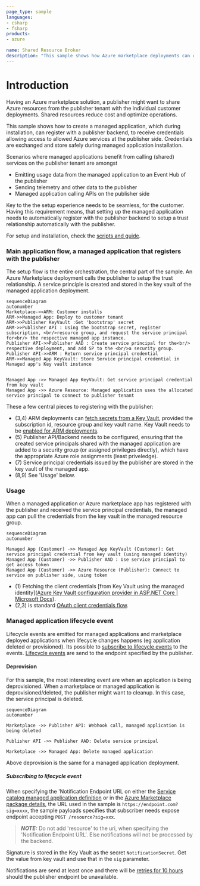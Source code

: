 ```yaml
---
page_type: sample
languages:
- csharp
- fsharp
products:
- azure

name: Shared Resource Broker
description: "This sample shows how Azure marketplace deployments can connect to publisher services, thereby leveraging shared services for marketplace applications. During marketplace installation (ARM deployment), a service principal is created on the publisher tenant. The service principal is added to an AAD group, which has been granted permissions (RBAC) to specific Azure services. Once service principal is created, the marketplace deployment process (ARM) stores the credentials in a key vault in the managed resource group. The managed application can then leverage credentials stored in the key vault to connect to the shared resources on the publisher tenant."
---
```


# Introduction

Having an Azure marketplace solution, a publisher might want to share Azure resources from the publisher tenant with the individual customer deployments. Shared resources reduce cost and optimize operations.

This sample shows how to create a managed application, which during installation, can register with a publisher backend, to receive credentials allowing access to allowed Azure services at the publisher side. Credentials are exchanged and store safely during managed application installation.

Scenarios where managed applications benefit from calling (shared) services on the publisher tenant are amongst

- Emitting usage data from the managed application to an Event Hub of the publisher
- Sending telemetry and other data to the publisher 
- Managed application calling APIs on the publisher side

Key to the the setup experience needs to be seamless, for the customer. 
Having this requirement means, that setting up the managed application needs to automatically register with the publisher backend to setup a trust relationship automatically with the publisher.  

For setup and installation, check the [scripts and guide](docs/Installation.md).

### Main application flow, a managed application that registers with the publisher

The setup flow is the entire orchestration, the central part of the sample. An Azure Marketplace deployment calls the publisher to setup the trust relationship. A service principle is created and stored in the key vault of the managed application deployment.

```mermaid
sequenceDiagram 
autonumber
Marketplace->>ARM: Customer installs
ARM->>Managed App: Deploy to customer tenant
ARM->>Publisher KeyVault :Get 'bootstrap' secret
ARM->>Publisher API : Using the bootstrap secret, register subscription, <br/>resource group, and request the service principal for<br/> the respective managed app instance.
Publisher API->>Publisher AAD : Create service principal for the<br/> respective deployment, and add SP to the <br/>a security group.
Publisher API->>ARM : Return service principal credential
ARM->>Managed App KeyVault: Store Service principal credential in Managed app's Key vault instance


Managed App ->> Managed App KeyVault: Get service principal credential from key vault
Managed App ->> Azure Resource: Managed application uses the allocated service principal to connect to publisher tenant
```

These a few central pieces to registering with the publisher:

* (3,4) ARM deployments can [fetch secrets from a Key Vault](https://docs.microsoft.com/en-us/azure/azure-resource-manager/templates/key-vault-parameter), provided the subscription id, resource group and key vault name. Key Vault needs to be [enabled for ARM deployments](https://docs.microsoft.com/en-us/azure/azure-resource-manager/managed-applications/key-vault-access).
* (5) Publisher API/Backend needs to be configured, ensuring that the created service principals shared with the managed application are added to a security group (or assigned privileges directly), which have the appropriate Azure role assignments (least priveledge).
* (7) Service principal credentials issued by the publisher are stored in the key vault of the managed app.
* (8,9) See 'Usage' below. 

### Usage

When a managed application or Azure marketplace app has registered with the publisher and received the service principal credentials, the managed app can pull the credentials from the key vault in the managed resource group.  

```mermaid
sequenceDiagram 
autonumber

Managed App (Customer) ->> Managed App KeyVault (Customer): Get service principal credential from key vault (using managed identity)
Managed App (Customer) ->> Publisher AAD : Use service principal to get access token
Managed App (Customer) ->> Azure Resource (Publisher): Connect to service on publisher side, using token

```

* (1) Fetching the client credentials [from Key Vault using the managed identity]([Azure Key Vault configuration provider in ASP.NET Core | Microsoft Docs](https://docs.microsoft.com/en-us/aspnet/core/security/key-vault-configuration?view=aspnetcore-6.0)).
* (2,3) is standard [OAuth client credentials flow](https://docs.microsoft.com/en-us/azure/active-directory/develop/v2-oauth2-client-creds-grant-flow).

### Managed application lifecycle event

Lifecycle events are emitted for managed applications and marketplace deployed applications when lifecycle changes happens (eg application deleted or provisioned). Its possible to [subscribe to lifecycle events](https://docs.microsoft.com/en-us/azure/azure-resource-manager/managed-applications/publish-notifications) to the events. [Lifecycle events](https://docs.microsoft.com/en-us/azure/azure-resource-manager/managed-applications/publish-notifications#event-triggers) are send to the endpoint specified by the publisher.  

#### Deprovision

For this sample, the most interesting event are when an application is being deprovisioned. 
When a marketplace or managed application is deprovisioned/deleted, the publisher might want to cleanup. In this case, the service principal is deleted. 

```mermaid
sequenceDiagram 
autonumber

Marketplace ->> Publisher API: Webhook call, managed application is being deleted

Publisher API ->> Publisher AAD: Delete service principal 

Marketplace ->> Managed App: Delete managed application

```

Above deprovision is the same for a managed application deployment. 

##### Subscribing to lifecycle event

When specifying the 'Notification Endpoint URL on either the [Service catalog managed application definition](https://docs.microsoft.com/en-us/azure/azure-resource-manager/managed-applications/publish-notifications#add-service-catalog-application-definition-notifications) or in the [Azure Marketplace package details](https://docs.microsoft.com/en-us/azure/azure-resource-manager/managed-applications/publish-notifications#add-azure-marketplace-managed-application-notifications), the URL used in the sample is ```https://endpoint.com?sig=xxxx```, the sample payloads specifies that subscriber needs expose endpoint accepting `POST /resource?sig=xxx`.  


> **_NOTE:_**  Do not add 'resource' to the uri, when specifying the 'Notification Endpoint URL'.  Else notifications will not be processed by the backend.

Signature is stored in the Key Vault as the secret `NotificationSecret`. Get the value from key vault and use that in the `sig` parameter.

Notifications are send at least once and there will be [retries for 10 hours](https://docs.microsoft.com/en-us/azure/azure-resource-manager/managed-applications/publish-notifications#notification-retries) should the publisher endpoint be unavailable.

